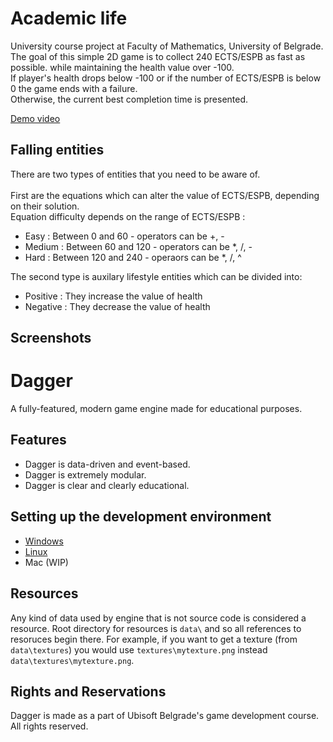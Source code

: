 # Academic life

University course project at Faculty of Mathematics, University of Belgrade. <br>
The goal of this simple 2D game is to collect 240 ECTS/ESPB as fast as possible. while maintaining the health value over -100. <br>
If player's health drops below -100 or if the number of ECTS/ESPB is below 0 the game ends with a failure. <br>
Otherwise, the current best completion time is presented. <br>

[Demo video]()

## Falling entities

There are two types of entities that you need to be aware of. <br><br>
First are the equations which can alter the value of ECTS/ESPB, depending on their solution. <br>
Equation difficulty depends on the range of ECTS/ESPB : <br>
- Easy : Between 0 and 60 - operators can be +, -
- Medium : Between 60 and 120 - operators can be *, /, -
- Hard : Between 120 and 240 - operaors can be *, /, ^


The second type is auxilary lifestyle entities which can be divided into: <br>
- Positive : They increase the value of health
- Negative : They decrease the value of health

## Screenshots

# Dagger

A fully-featured, modern game engine made for educational purposes.

## Features

- Dagger is data-driven and event-based.
- Dagger is extremely modular.
- Dagger is clear and clearly educational.

## Setting up the development environment

- [Windows](docs/setting_up_windows.md)
- [Linux](docs/setting_up_linux.md)
- Mac (WIP)

## Resources

Any kind of data used by engine that is not source code is considered a resource. Root directory for resources is `data\`
and so all references to resoruces begin there. For example, if you want to get a texture (from `data\textures`) you would
use `textures\mytexture.png` instead `data\textures\mytexture.png`.

## Rights and Reservations

Dagger is made as a part of Ubisoft Belgrade's game development course. All rights reserved.

